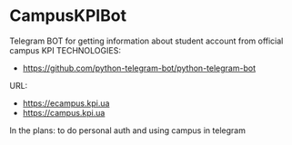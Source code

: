 # CampusKPIBot
Telegram BOT for getting information about student account from official campus KPI
TECHNOLOGIES:
  - https://github.com/python-telegram-bot/python-telegram-bot

URL:
  - https://ecampus.kpi.ua
  - https://campus.kpi.ua

In the plans: to do personal auth and using campus in telegram
